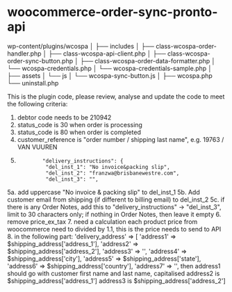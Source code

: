 # woocommerce-order-sync-pronto-api

wp-content/plugins/wcospa
│
├── includes
│   ├── class-wcospa-order-handler.php
│   ├── class-wcospa-api-client.php
│   ├── class-wcospa-order-sync-button.php
│   ├── class-wcospa-order-data-formatter.php
│   └── wcospa-credentials.php
│       └── wcospa-credentials-sample.php
│
├── assets
│   └── js
│       └── wcospa-sync-button.js
│
├── wcospa.php
└── uninstall.php


This is the plugin code, please review, analyse and update the code to meet the following criteria:
1. debtor code needs to be 210942
2. status_code is 30 when order is processing
3. status_code is 80 when order is completed
4. customer_reference is "order number / shipping last name", e.g. 19763 / VAN VUUREN
5.             "delivery_instructions": {
                "del_inst_1": "No invoice&packing slip",
                "del_inst_2": "franzwa@brisbanewestre.com",
                "del_inst_3": "",
5a. add uppercase "No invoice & packing slip" to del_inst_1
5b. Add customer email from shipping (if different to billing email) to del_inst_2
5c. if there is any Order Notes, add this to "delivery_instructions" -> "del_inst_3", limit to 30 characters only; if nothing in Order Notes, then leave it empty
6. remove price_ex_tax
7. need a calculation each product price from woocommerce need to divided by 1.1, this is the price needs to send to API
8. in the following part:
       'delivery_address' => [
            'address1' => $shipping_address['address_1'],
            'address2' => $shipping_address['address_2'],
            'address3' => '',
            'address4' => $shipping_address['city'],
            'address5' => $shipping_address['state'],
            'address6' => $shipping_address['country'],
            'address7' => '',
then
address1 should go with customer first name and last name, capitalised
address2 is $shipping_address['address_1']
address3 is $shipping_address['address_2']
